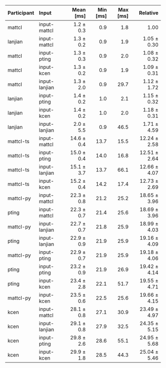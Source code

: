 | Participant | Input | Mean [ms] | Min [ms] | Max [ms] | Relative |
|:---|:---|---:|---:|---:|---:|
| mattcl | input-mattcl | 1.2 ± 0.3 | 0.9 | 1.8 | 1.00 |
| lanjian | input-mattcl | 1.3 ± 0.2 | 0.9 | 1.9 | 1.05 ± 0.30 |
| mattcl | input-pting | 1.3 ± 0.3 | 0.9 | 2.0 | 1.08 ± 0.32 |
| mattcl | input-kcen | 1.3 ± 0.2 | 0.9 | 1.9 | 1.09 ± 0.31 |
| mattcl | input-lanjian | 1.3 ± 2.0 | 0.9 | 29.7 | 1.12 ± 1.72 |
| lanjian | input-pting | 1.4 ± 0.2 | 1.0 | 2.1 | 1.15 ± 0.32 |
| lanjian | input-kcen | 1.4 ± 0.2 | 1.0 | 2.0 | 1.18 ± 0.31 |
| lanjian | input-lanjian | 2.0 ± 5.5 | 0.9 | 46.5 | 1.71 ± 4.59 |
| mattcl-ts | input-mattcl | 14.6 ± 0.4 | 13.7 | 15.5 | 12.24 ± 2.58 |
| mattcl-ts | input-pting | 15.0 ± 0.4 | 14.0 | 16.8 | 12.51 ± 2.64 |
| mattcl-ts | input-lanjian | 15.1 ± 3.7 | 13.7 | 66.1 | 12.66 ± 4.07 |
| mattcl-ts | input-kcen | 15.2 ± 0.4 | 14.2 | 17.4 | 12.73 ± 2.69 |
| mattcl-py | input-mattcl | 22.3 ± 0.8 | 21.2 | 25.2 | 18.65 ± 3.96 |
| pting | input-mattcl | 22.3 ± 0.7 | 21.4 | 25.6 | 18.69 ± 3.96 |
| mattcl-py | input-lanjian | 22.7 ± 0.7 | 21.8 | 25.9 | 18.99 ± 4.03 |
| pting | input-lanjian | 22.9 ± 0.9 | 21.9 | 25.9 | 19.16 ± 4.09 |
| mattcl-py | input-pting | 22.9 ± 0.7 | 21.9 | 25.9 | 19.18 ± 4.06 |
| pting | input-pting | 23.2 ± 0.9 | 21.9 | 26.9 | 19.42 ± 4.14 |
| pting | input-kcen | 23.4 ± 2.8 | 22.1 | 51.7 | 19.55 ± 4.71 |
| mattcl-py | input-kcen | 23.5 ± 0.6 | 22.5 | 25.6 | 19.66 ± 4.15 |
| kcen | input-mattcl | 28.1 ± 0.8 | 27.1 | 30.9 | 23.49 ± 4.97 |
| kcen | input-lanjian | 29.1 ± 0.8 | 27.9 | 32.5 | 24.35 ± 5.15 |
| kcen | input-pting | 29.8 ± 2.6 | 28.6 | 55.1 | 24.95 ± 5.68 |
| kcen | input-kcen | 29.9 ± 1.8 | 28.5 | 44.3 | 25.04 ± 5.46 |
